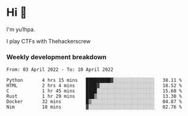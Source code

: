 # Hi 👋

I'm yu1hpa.

I play CTFs with Thehackerscrew

### Weekly development breakdown

<!--START_SECTION:waka-->

```text
From: 03 April 2022 - To: 10 April 2022

Python       4 hrs 15 mins   █████████▓░░░░░░░░░░░░░░░   38.11 %
HTML         2 hrs 4 mins    ████▓░░░░░░░░░░░░░░░░░░░░   18.52 %
C            1 hr 45 mins    ████░░░░░░░░░░░░░░░░░░░░░   15.68 %
Rust         1 hr 29 mins    ███▒░░░░░░░░░░░░░░░░░░░░░   13.30 %
Docker       32 mins         █▒░░░░░░░░░░░░░░░░░░░░░░░   04.87 %
Nim          18 mins         ▓░░░░░░░░░░░░░░░░░░░░░░░░   02.76 %
```

<!--END_SECTION:waka-->

